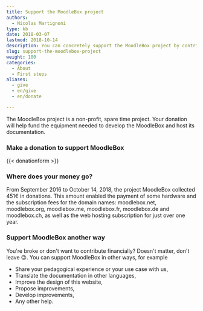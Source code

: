 ```yaml
---
title: Support the MoodleBox project
authors:
  - Nicolas Martignoni
type: kb
date: 2018-03-07
lastmod: 2018-10-14
description: You can concretely support the MoodleBox project by contributing to the costs and increasing motivation for its continued development
slug: support-the-moodlebox-project
weight: 100
categories:
  - About
  - First steps
aliases:
  - give
  - en/give
  - en/donate

---
```

The MoodleBox project is a non-profit, spare time project. Your donation will help fund the equipment needed to develop the MoodleBox and host its documentation.

### Make a donation to support MoodleBox

{{< donationform >}}

### Where does your money go?

From September 2016 to October 14, 2018, the project MoodleBox collected 451€ in donations. This amount enabled the payment of some hardware and the subscription fees for the domain names: moodlebox.net, moodlebox.org, moodlebox.me, moodlebox.fr, moodlebox.de and moodlebox.ch, as well as the web hosting subscription for just over one year.

### Support MoodleBox another way

You're broke or don't want to contribute financially? Doesn't matter, don't leave 😉. You can support MoodleBox in other ways, for example

  * Share your pedagogical experience or your use case with us,
  * Translate the documentation in other languages,
  * Improve the design of this website,
  * Propose improvements,
  * Develop improvements,
  * Any other help.
